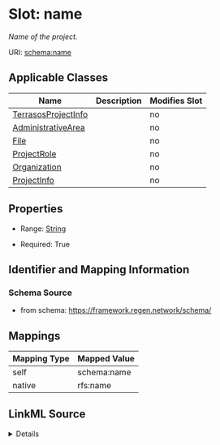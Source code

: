 

# Slot: name


_Name of the project._





URI: [schema:name](http://schema.org/name)



<!-- no inheritance hierarchy -->





## Applicable Classes

| Name | Description | Modifies Slot |
| --- | --- | --- |
| [TerrasosProjectInfo](TerrasosProjectInfo.md) |  |  no  |
| [AdministrativeArea](AdministrativeArea.md) |  |  no  |
| [File](File.md) |  |  no  |
| [ProjectRole](ProjectRole.md) |  |  no  |
| [Organization](Organization.md) |  |  no  |
| [ProjectInfo](ProjectInfo.md) |  |  no  |







## Properties

* Range: [String](String.md)

* Required: True





## Identifier and Mapping Information







### Schema Source


* from schema: https://framework.regen.network/schema/




## Mappings

| Mapping Type | Mapped Value |
| ---  | ---  |
| self | schema:name |
| native | rfs:name |




## LinkML Source

<details>
```yaml
name: name
description: Name of the project.
from_schema: https://framework.regen.network/schema/
rank: 1000
slot_uri: schema:name
alias: name
domain_of:
- ProjectInfo
- ProjectRole
- Organization
- File
- AdministrativeArea
range: string
required: true

```
</details>